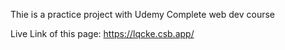 Thie is a practice project with Udemy Complete web dev course

Live Link of this page: https://lqcke.csb.app/
